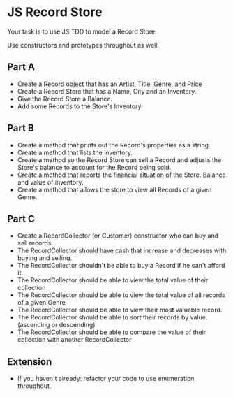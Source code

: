 # JS Record Store

Your task is to use JS TDD to model a Record Store.

Use constructors and prototypes throughout as well.

## Part A

- Create a Record object that has an Artist, Title, Genre, and Price
- Create a Record Store that has a Name, City and an Inventory.
- Give the Record Store a Balance.
- Add some Records to the Store's Inventory.

## Part B

- Create a method that prints out the Record's properties as a string.
- Create a method that lists the inventory.
- Create a method so the Record Store can sell a Record and adjusts the Store's balance to account for the Record being sold.
- Create a method that reports the financial situation of the Store. Balance and value of inventory.
- Create a method that allows the store to view all Records of a given Genre.

## Part C

- Create a RecordCollector (or Customer) constructor who can buy and sell records.
- The RecordCollector should have cash that increase and decreases with buying and selling.
- The RecordCollector shouldn't be able to buy a Record if he can't afford it.
- The RecordCollector should be able to view the total value of their collection
- The RecordCollector should be able to view the total value of all records of a given Genre
- The RecordCollector should be able to view their most valuable record.
- The RecordCollector should be able to sort their records by value. (ascending or descending)
- The RecordCollector should be able to compare the value of their collection with another RecordCollector


## Extension

- If you haven't already: refactor your code to use enumeration throughout.
